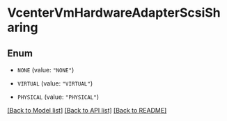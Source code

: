 # VcenterVmHardwareAdapterScsiSharing

## Enum


* `NONE` (value: `"NONE"`)

* `VIRTUAL` (value: `"VIRTUAL"`)

* `PHYSICAL` (value: `"PHYSICAL"`)


[[Back to Model list]](../README.md#documentation-for-models) [[Back to API list]](../README.md#documentation-for-api-endpoints) [[Back to README]](../README.md)


